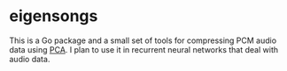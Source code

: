 # eigensongs

This is a Go package and a small set of tools for compressing PCM audio data using [PCA](https://en.wikipedia.org/wiki/Principal_component_analysis). I plan to use it in recurrent neural networks that deal with audio data.
